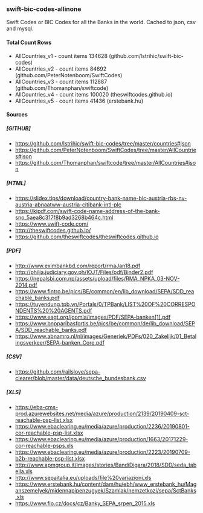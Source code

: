 ### swift-bic-codes-allinone
Swift Codes or BIC Codes for all the Banks in the world. Cached to json, csv and mysql.

#### Total Count Rows

* AllCountries_v1 - count items 134628 (github.com/lstrihic/swift-bic-codes)
* AllCountries_v2 - count items 84692  (github.com/PeterNotenboom/SwiftCodes)
* AllCountries_v3 - count items 112887 (github.com/Thomanphan/swiftcode)
* AllCountries_v4 - count items 100020 (theswiftcodes.github.io)
* AllCountries_v5 - count items 41436  (erstebank.hu)

#### Sources

##### [GITHUB]

* https://github.com/lstrihic/swift-bic-codes/tree/master/countries#json
* https://github.com/PeterNotenboom/SwiftCodes/tree/master/AllCountries#json
* https://github.com/Thomanphan/swiftcode/tree/master/AllCountries#json

##### [HTML]

* https://slidex.tips/download/country-bank-name-bic-austria-rbs-nv-austria-abnaatww-austria-citibank-intl-plc
* https://kipdf.com/swift-code-name-address-of-the-bank-sno_5aea8c317f8b9ad3268b464c.html
* https://www.swift-code.com/
* http://theswiftcodes.github.io/
* https://github.com/theswiftcodes/theswiftcodes.github.io

##### [PDF]

* http://www.eximbankbd.com/report/rmaJan18.pdf
* http://philja.judiciary.gov.ph/IOJT/Files/pdf/Binder2.pdf
* https://nepalsbi.com.np/assets/upload/files/RMA_NPKA_03-NOV-2014.pdf
* https://www.fintro.be/pics/BE/common/en/lib_download/SEPA/SDD_reachable_banks.pdf
* https://tuyendung.tpb.vn/Portals/0/TPBank/LIST%20OF%20CORRESPONDENTS%20%20AGENTS.pdf
* https://www.eagt.org/joomla/images/PDF/SEPA-banken[1].pdf
* https://www.bnpparibasfortis.be/pics/be/common/de/lib_download/SEPA/SDD_reachable_banks.pdf
* https://www.abnamro.nl/nl/images/Generiek/PDFs/020_Zakelijk/01_Betalingsverkeer/SEPA-banken_Core.pdf

##### [CSV]

* https://github.com/railslove/sepa-clearer/blob/master/data/deutsche_bundesbank.csv

##### [XLS]

* https://eba-cms-prod.azurewebsites.net/media/azure/production/2139/20190409-sct-reachable-psp-list.xlsx
* https://www.ebaclearing.eu/media/azure/production/2236/20190801-cor-reachable-psp-list.xlsx
* https://www.ebaclearing.eu/media/azure/production/1663/20171229-cor-reachable-psps.xls
* https://www.ebaclearing.eu/media/azure/production/2223/20190709-b2b-reachable-psp-list.xlsx
* http://www.apmgroup.it/images/stories/BandiDigara/2018/SDD/seda_tabella.xls
* http://www.sepaitalia.eu/uploads/file%20variazioni.xls
* https://www.erstebank.hu/content/dam/hu/ebh/www_erstebank_hu/Maganszemelyek/midennapipenzugyek/Szamlak/nemzetkozi/sepa/SctBanks.xls
* https://www.fio.cz/docs/cz/Banky_SEPA_srpen_2015.xls


